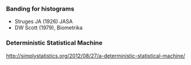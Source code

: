 


### Banding for histograms

- Struges JA (1926) JASA
- DW Scott (1979), Biometrika

### Deterministic Statistical Machine
http://simplystatistics.org/2012/08/27/a-deterministic-statistical-machine/
